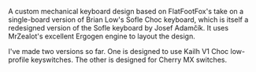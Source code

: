 A custom mechanical keyboard design based on FlatFootFox's take on a single-board version of Brian Low's Sofle Choc keyboard, which is itself a redesigned version of the Sofle keyboard by Josef Adamčík. It uses MrZealot's excellent Ergogen engine to layout the design.

I've made two versions so far. One is designed to use Kailh V1 Choc low-profile keyswitches. The other is designed for Cherry MX switches.
